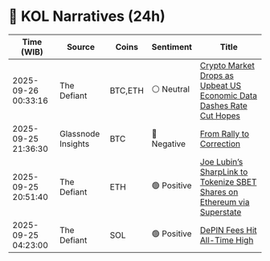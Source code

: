 # 🔎 KOL Narratives (24h)

| Time (WIB) | Source | Coins | Sentiment | Title |
|------------|--------|-------|-----------|-------|
| 2025-09-26 00:33:16 | The Defiant | BTC,ETH | ⚪ Neutral | [Crypto Market Drops as Upbeat US Economic Data Dashes Rate Cut Hopes](https://thedefiant.io/news/markets/crypto-market-drops-as-upbeat-us-economic-data-dashes-rate-cut-hopes) |
| 2025-09-25 21:36:30 | Glassnode Insights | BTC | 🔴 Negative | [From Rally to Correction](https://insights.glassnode.com/the-week-onchain-week-38-2025/) |
| 2025-09-25 20:51:40 | The Defiant | ETH | 🟢 Positive | [Joe Lubin’s SharpLink to Tokenize SBET Shares on Ethereum via Superstate](https://thedefiant.io/news/tradfi-and-fintech/sharplink-sbet-first-us-tokenized-stock-on-ethereum) |
| 2025-09-25 04:23:00 | The Defiant | SOL | 🟢 Positive | [DePIN Fees Hit All-Time High](https://thedefiant.io/news/infrastructure/depin-fees-hit-all-time-high) |
